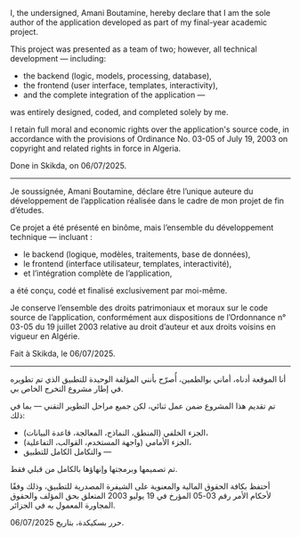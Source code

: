 I, the undersigned, Amani Boutamine, hereby declare that I am the sole author of the application developed as part of my final-year academic project.

This project was presented as a team of two; however, all technical development — including:

* the backend (logic, models, processing, database),
* the frontend (user interface, templates, interactivity),
* and the complete integration of the application —

was entirely designed, coded, and completed solely by me.

I retain full moral and economic rights over the application's source code, in accordance with the provisions of Ordinance No. 03-05 of July 19, 2003 on copyright and related rights in force in Algeria.

Done in Skikda, on 06/07/2025.

---

Je soussignée, Amani Boutamine, déclare être l’unique auteure du développement de l’application réalisée dans le cadre de mon projet de fin d’études.

Ce projet a été présenté en binôme, mais l’ensemble du développement technique — incluant :

* le backend (logique, modèles, traitements, base de données),
* le frontend (interface utilisateur, templates, interactivité),
* et l’intégration complète de l’application,

a été conçu, codé et finalisé exclusivement par moi-même.

Je conserve l’ensemble des droits patrimoniaux et moraux sur le code source de l’application, conformément aux dispositions de l’Ordonnance n° 03-05 du 19 juillet 2003 relative au droit d’auteur et aux droits voisins en vigueur en Algérie.

Fait à Skikda, le 06/07/2025.

---

أنا الموقعة أدناه، أماني بوالطمين، أُصرّح بأنني المؤلفة الوحيدة للتطبيق الذي تم تطويره في إطار مشروع التخرج الخاص بي.

تم تقديم هذا المشروع ضمن عمل ثنائي، لكن جميع مراحل التطوير التقني — بما في ذلك:

* الجزء الخلفي (المنطق، النماذج، المعالجة، قاعدة البيانات)،
* الجزء الأمامي (واجهة المستخدم، القوالب، التفاعلية)،
* والتكامل الكامل للتطبيق —

تم تصميمها وبرمجتها وإنهاؤها بالكامل من قبلي فقط.

أحتفظ بكافة الحقوق المالية والمعنوية على الشيفرة المصدرية للتطبيق، وذلك وفقًا لأحكام الأمر رقم 03-05 المؤرخ في 19 يوليو 2003 المتعلق بحق المؤلف والحقوق المجاورة المعمول به في الجزائر.

حرر بسكيكدة، بتاريخ 06/07/2025.


